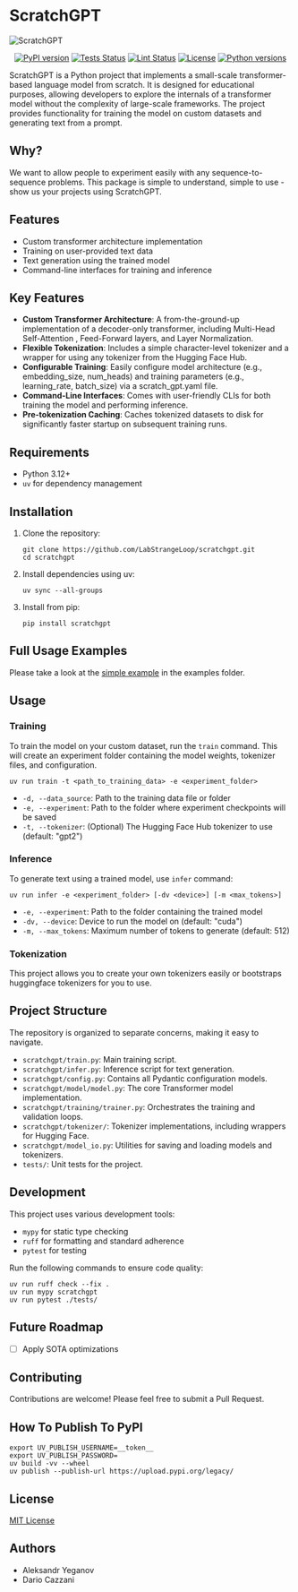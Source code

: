# ScratchGPT

![ScratchGPT](https://raw.githubusercontent.com/LabStrangeLoop/scratchgpt/main/assets/logo.webp)

<p align="center">
  <a href="https://pypi.org/project/scratchgpt/"><img src="https://img.shields.io/pypi/v/scratchgpt.svg" alt="PyPI version"></a>
  <a href="https://github.com/LabStrangeLoop/scratchgpt/actions/workflows/tests.yml"><img src="https://github.com/LabStrangeLoop/scratchgpt/actions/workflows/tests.yml/badge.svg" alt="Tests Status"></a>
  <a href="https://github.com/LabStrangeLoop/scratchgpt/actions/workflows/lint.yml"><img src="https://github.com/LabStrangeLoop/scratchgpt/actions/workflows/lint.yml/badge.svg" alt="Lint Status"></a>
  <a href="https://opensource.org/licenses/MIT"><img src="https://img.shields.io/badge/License-MIT-blue.svg" alt="License"></a>
  <a href="https://pypi.org/project/scratchgpt/"><img src="https://img.shields.io/pypi/pyversions/scratchgpt" alt="Python versions"></a>
</p>

ScratchGPT is a Python project that implements a small-scale transformer-based
language model from scratch. It is designed for educational purposes, allowing
developers to explore the internals of a transformer model without the
complexity of large-scale frameworks. The project provides functionality for
training the model on custom datasets and generating text from a prompt.


## Why?

We want to allow people to experiment easily with any sequence-to-sequence
problems. This package is simple to understand, simple to use - show us your
projects using ScratchGPT.


## Features

- Custom transformer architecture implementation
- Training on user-provided text data
- Text generation using the trained model
- Command-line interfaces for training and inference

## Key Features

- **Custom Transformer Architecture**: A from-the-ground-up implementation of a decoder-only transformer, including Multi-Head Self-Attention , Feed-Forward layers, and Layer Normalization.
- **Flexible Tokenization**: Includes a simple character-level tokenizer and a wrapper for using any tokenizer from the Hugging Face Hub.
- **Configurable Training**: Easily configure model architecture (e.g., embedding_size, num_heads) and training parameters (e.g., learning_rate, batch_size) via a scratch_gpt.yaml file.
- **Command-Line Interfaces**: Comes with user-friendly CLIs for both training the model and performing inference.
- **Pre-tokenization Caching**: Caches tokenized datasets to disk for significantly faster startup on subsequent training runs.


## Requirements

- Python 3.12+
- `uv` for dependency management

## Installation

1. Clone the repository:
   ```
   git clone https://github.com/LabStrangeLoop/scratchgpt.git
   cd scratchgpt
   ```

2. Install dependencies using uv:
   ```
   uv sync --all-groups
   ```

3. Install from pip:
   ```
   pip install scratchgpt
   ```


## Full Usage Examples

Please take a look at the [simple example](./examples/simple.py) in the examples folder.

## Usage

### Training

To train the model on your custom dataset, run the `train` command. This will create an experiment folder containing the model weights, tokenizer files, and configuration.

```
uv run train -t <path_to_training_data> -e <experiment_folder>
```

- `-d, --data_source`: Path to the training data file or folder
- `-e, --experiment`: Path to the folder where experiment checkpoints will be saved
- `-t, --tokenizer`: (Optional) The Hugging Face Hub tokenizer to use (default: "gpt2")

### Inference

To generate text using a trained model, use `infer` command:

```
uv run infer -e <experiment_folder> [-dv <device>] [-m <max_tokens>]
```

- `-e, --experiment`: Path to the folder containing the trained model
- `-dv, --device`: Device to run the model on (default: "cuda")
- `-m, --max_tokens`: Maximum number of tokens to generate (default: 512)

### Tokenization

This project allows you to create your own tokenizers easily or bootstraps huggingface tokenizers for you to use.

## Project Structure

The repository is organized to separate concerns, making it easy to navigate.

- `scratchgpt/train.py`: Main training script.
- `scratchgpt/infer.py`: Inference script for text generation.
- `scratchgpt/config.py`: Contains all Pydantic configuration models.
- `scratchgpt/model/model.py`: The core Transformer model implementation.
- `scratchgpt/training/trainer.py`: Orchestrates the training and validation loops.
- `scratchgpt/tokenizer/`: Tokenizer implementations, including wrappers for Hugging Face.
- `scratchgpt/model_io.py`: Utilities for saving and loading models and tokenizers.
- `tests/`: Unit tests for the project.


## Development

This project uses various development tools:

- `mypy` for static type checking
- `ruff` for formatting and standard adherence
- `pytest` for testing

Run the following commands to ensure code quality:

```
uv run ruff check --fix .
uv run mypy scratchgpt
uv run pytest ./tests/
```


## Future Roadmap

- [ ] Apply SOTA optimizations


## Contributing

Contributions are welcome! Please feel free to submit a Pull Request.


## How To Publish To PyPI

```
export UV_PUBLISH_USERNAME=__token__
export UV_PUBLISH_PASSWORD=
uv build -vv --wheel
uv publish --publish-url https://upload.pypi.org/legacy/
```

## License

[MIT License](LICENSE)

## Authors

- Aleksandr Yeganov
- Dario Cazzani
